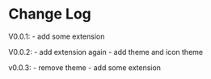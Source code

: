 # Change Log

V0.0.1:
	- add some extension

V0.0.2:
	- add extension again
	- add theme and icon theme

v0.0.3:
	- remove theme
	- add some extension 
